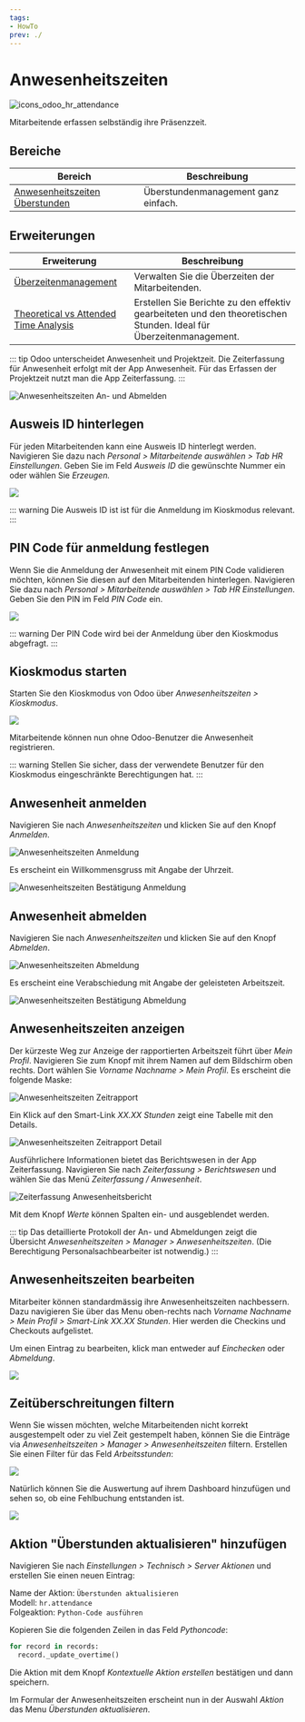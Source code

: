 ```yaml
---
tags:
- HowTo
prev: ./
---
```

# Anwesenheitszeiten
![icons_odoo_hr_attendance](assets/icons_odoo_hr_attendance.png)

Mitarbeitende erfassen selbständig ihre Präsenzzeit.

## Bereiche

| Bereich                                                               | Beschreibung                        |
| --------------------------------------------------------------------- | ----------------------------------- |
| [Anwesenheitszeiten Überstunden](Anwesenheitszeiten%20Überstunden.md) | Überstundenmanagement ganz einfach. | 

## Erweiterungen

| Erweiterung                                                                       | Beschreibung                                                                                                       |
| --------------------------------------------------------------------------------- | ------------------------------------------------------------------------------------------------------------------ |
| [Überzeitenmanagement](Überzeitenmanagement.md)                                   | Verwalten Sie die Überzeiten der Mitarbeitenden.                                                                   |
| [Theoretical vs Attended Time Analysis](Theoretical%20vs%20Attended%20Time%20Analysis.md) | Erstellen Sie Berichte zu den effektiv gearbeiteten und den theoretischen Stunden. Ideal für Überzeitenmanagement. |

::: tip
Odoo unterscheidet Anwesenheit und Projektzeit. Die Zeiterfassung für Anwesenheit erfolgt mit der App Anwesenheit. Für das Erfassen der Projektzeit nutzt man die App Zeiterfassung.
:::

![Anwesenheitszeiten An- und Abmelden](assets/Anwesenheitszeiten%20An-%20und%20Abmelden.png)

## Ausweis ID hinterlegen

Für jeden Mitarbeitenden kann eine Ausweis ID hinterlegt werden. Navigieren Sie dazu nach *Personal > Mitarbeitende auswählen > Tab HR Einstellungen*. Geben Sie im Feld *Ausweis ID* die gewünschte Nummer ein oder wählen Sie *Erzeugen.*

![](assets/Anwesenheitszeiten%20Ausweis%20ID.png)

::: warning
Die Ausweis ID ist ist für die Anmeldung im Kioskmodus relevant.
:::

## PIN Code für anmeldung festlegen

Wenn Sie die Anmeldung der Anwesenheit mit einem PIN Code validieren möchten, können Sie diesen auf den Mitarbeitenden hinterlegen. Navigieren Sie dazu nach *Personal > Mitarbeitende auswählen > Tab HR Einstellungen*. Geben Sie den PIN im Feld *PIN Code* ein.

![](assets/Anwesenheitszeiten%20PIN%20Code.png)

::: warning
Der PIN Code wird bei der Anmeldung über den Kioskmodus abgefragt.
:::

## Kioskmodus starten

Starten Sie den Kioskmodus von Odoo über *Anwesenheitszeiten > Kioskmodus*.

![](assets/Anwesenheitszeiten%20Kioskmodus.png)

Mitarbeitende können nun ohne Odoo-Benutzer die Anwesenheit registrieren.

::: warning
Stellen Sie sicher, dass der verwendete Benutzer für den Kioskmodus eingeschränkte Berechtigungen hat.
:::

## Anwesenheit anmelden

Navigieren Sie nach *Anwesenheitszeiten* und klicken Sie auf den Knopf *Anmelden*.

![Anwesenheitszeiten Anmeldung](assets/Anwesenheitszeiten%20Anmeldung.png)

Es erscheint ein Willkommensgruss mit Angabe der Uhrzeit.

![Anwesenheitszeiten Bestätigung Anmeldung](assets/Anwesenheitszeiten%20Best%C3%A4tigung%20Anmeldung.png)

## Anwesenheit abmelden

Navigieren Sie nach *Anwesenheitszeiten* und klicken Sie auf den Knopf *Abmelden*.

![Anwesenheitszeiten Abmeldung](assets/Anwesenheitszeiten%20Abmeldung.png)

Es erscheint eine Verabschiedung mit Angabe der geleisteten Arbeitszeit.

![Anwesenheitszeiten Bestätigung Abmeldung](assets/Anwesenheitszeiten%20Best%C3%A4tigung%20Abmeldung.png)

## Anwesenheitszeiten anzeigen

Der kürzeste Weg zur Anzeige der rapportierten Arbeitszeit führt über *Mein Profil*.
Navigieren Sie zum Knopf mit ihrem Namen auf dem Bildschirm oben rechts.
Dort wählen Sie *Vorname Nachname > Mein Profil*. Es erscheint die folgende Maske:

![Anwesenheitszeiten Zeitrapport](assets/Anwesenheitszeiten%20Zeitrapport.png)

Ein Klick auf den Smart-Link *XX.XX Stunden* zeigt eine Tabelle mit den Details.

![Anwesenheitszeiten Zeitrapport Detail](assets/Anwesenheitszeiten%20Zeitrapport%20Detail.png)

Ausführlichere Informationen bietet das Berichtswesen in der App Zeiterfassung.
Navigieren Sie nach *Zeiterfassung > Berichtswesen* und wählen Sie das Menü *Zeiterfassung / Anwesenheit*.

![Zeiterfassung Anwesenheitsbericht](assets/Zeiterfassung%20Anwesenheitsbericht.png)

Mit dem Knopf *Werte* können Spalten ein- und ausgeblendet werden.

::: tip
Das detaillierte Protokoll der An- und Abmeldungen zeigt die Übersicht *Anwesenheitszeiten > Manager > Anwesenheitszeiten*. (Die Berechtigung Personalsachbearbeiter ist notwendig.)
:::

## Anwesenheitszeiten bearbeiten

Mitarbeiter können standardmässig ihre Anwesenheitszeiten nachbessern. Dazu navigieren Sie über das Menu oben-rechts nach *Vorname Nachname > Mein Profil > Smart-Link XX.XX Stunden*. Hier werden die Checkins und Checkouts aufgelistet.

Um einen Eintrag zu bearbeiten, klick man entweder auf *Einchecken* oder *Abmeldung*.

![](assets/Anwesenheitszeiten%20bearbeiten.png)

## Zeitüberschreitungen filtern

Wenn Sie wissen möchten, welche Mitarbeitenden nicht korrekt ausgestempelt oder zu viel Zeit gestempelt haben, können Sie die Einträge via *Anwesenheitszeiten > Manager > Anwesenheitszeiten* filtern. Erstellen Sie einen Filter für das Feld *Arbeitsstunden*:

![](assets/Anwesenheitszeiten%20Arbeitsstunden%20filtern.png)

Natürlich können Sie die Auswertung auf ihrem Dashboard hinzufügen und sehen so, ob eine Fehlbuchung entstanden ist.

![](assets/Anwesenheitszeiten%20Dashboard.png)

## Aktion "Überstunden aktualisieren" hinzufügen

Navigieren Sie nach *Einstellungen > Technisch > Server Aktionen* und erstellen Sie einen neuen Eintrag:

Name der Aktion: `Überstunden aktualisieren`\
Modell: `hr.attendance`\
Folgeaktion: `Python-Code ausführen`

Kopieren Sie die folgenden Zeilen in das Feld *Pythoncode*:

```python
for record in records:  
  record._update_overtime()
```

Die Aktion mit dem Knopf *Kontextuelle Aktion erstellen* bestätigen und dann speichern.

Im Formular der Anwesenheitszeiten erscheint nun in der Auswahl *Aktion* das Menu *Überstunden aktualisieren*.
